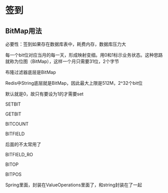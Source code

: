 # 签到



## BitMap用法

必要性：签到如果存在数据库表中，耗费内存，数据库压力大

每一个bit位对应当月的每一天，形成映射变细。用0和1标示业务状态。这种思路就称为位图（BitMap），这样一个月只需要31位，2个字节

布隆过滤器底层是BitMap

Redis中String底层就是BitMap，因此最大上限是512M，2^32个bit位



默认就是0，故只有要设为1的才需要set

SETBIT

GETBIT

BITCOUNT

BITFIELD

后面的不太常用了

BITFIELD_RO

BITOP

BITPOS





Spring里面，封装在ValueOperations里面了，和string封装在了一起